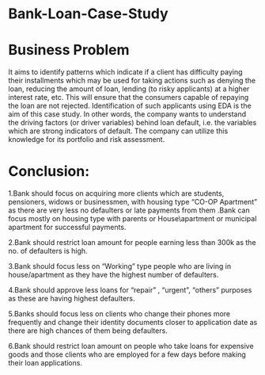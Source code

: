# Bank-Loan-Case-Study
# Business Problem
It aims to identify patterns which indicate if a client has difficulty paying their installments which may be used for taking actions such as denying the loan, reducing the amount of loan, lending (to risky applicants) at a higher interest rate, etc. This will ensure that the consumers capable of repaying the loan are not rejected. Identification of such applicants using EDA is the aim of this case study. In other words, the company wants to understand the driving factors (or driver variables) behind loan default, i.e. the variables which are strong indicators of default. The company can utilize this knowledge for its portfolio and risk assessment.

# Conclusion:

 1.Bank should focus on acquiring more clients which are students, pensioners, widows or businessmen, with housing type “CO-OP Apartment” as there are very less no defaulters or late payments from them .Bank can focus mostly on housing type with parents or House\apartment or municipal apartment for successful payments.
 
 2.Bank should restrict loan amount for people earning less than 300k as the no. of defaulters is high.
 
 3.Bank should focus less on “Working” type people who are living in house/apartment as they have the highest number of defaulters. 
 
 4.Bank should approve less loans for “repair” , “urgent”, “others” purposes as these are having highest defaulters. 
 
 5.Banks should focus less on clients who change their phones more frequently and change their identity documents closer to application date as there are high chances of them being defaulters.
 
 6.Bank should restrict loan amount on people who take loans for expensive goods and those clients who are employed for a few days before making their loan applications.
